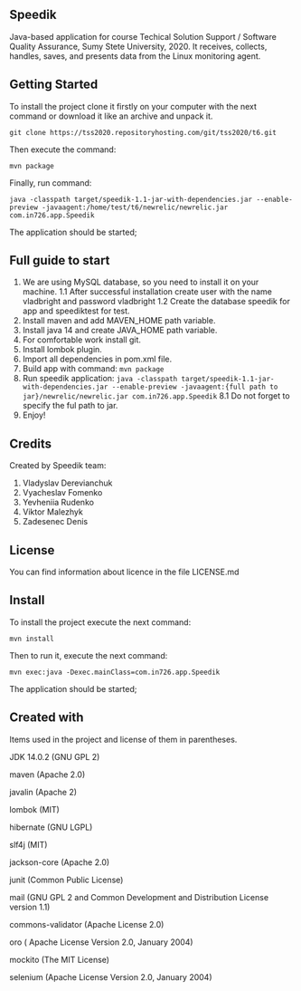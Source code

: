 Speedik
------------------------------------------
Java-based application for course Techical Solution Support / Software Quality Assurance, Sumy Stete University, 2020.
It receives, collects, handles, saves, and presents data from the Linux monitoring agent.

Getting Started 
------------------------------------------
To install the project clone it firstly on your computer with the next command
or download it like an archive and unpack it.

`git clone https://tss2020.repositoryhosting.com/git/tss2020/t6.git`

Then execute the command:

`mvn package`

Finally, run command:

`java -classpath target/speedik-1.1-jar-with-dependencies.jar --enable-preview -javaagent:/home/test/t6/newrelic/newrelic.jar com.in726.app.Speedik`

The application should be started;

Full guide to start
------------------------------------------
1. We are using MySQL database, so you need to install it on your machine.
    1.1 After successful installation create user with the name vladbright and password vladbright
    1.2 Create the database speedik for app and speediktest for test.
2. Install maven and add MAVEN_HOME path variable.
3. Install java 14 and create JAVA_HOME path variable. 
4. For comfortable work install git.
5. Install lombok plugin.
6. Import all dependencies in pom.xml file.
7. Build app with command: `mvn package`
8. Run speedik application: `java -classpath target/speedik-1.1-jar-with-dependencies.jar --enable-preview -javaagent:{full path to jar}/newrelic/newrelic.jar com.in726.app.Speedik`
    8.1 Do not forget to specify the ful path to jar.
9. Enjoy!

Credits
------------------------------------------
Created by Speedik team:
 1. Vladyslav Derevianchuk
 2. Vyacheslav Fomenko
 3. Yevheniia Rudenko
 4. Viktor Malezhyk
 5. Zadesenec Denis
 
License
------------------------------------------
You can find information about licence in the file LICENSE.md

Install
------------------------------------------
To install the project execute the next command:

`mvn install`

Then to run it, execute the next command:

`mvn exec:java -Dexec.mainClass=com.in726.app.Speedik`

The application should be started;

Created with
------------------------------------------
Items used in the project and license of them in parentheses.

JDK 14.0.2 (GNU GPL 2)

maven (Apache 2.0)

javalin (Apache 2)

lombok (MIT)

hibernate (GNU LGPL)

slf4j (MIT)

jackson-core (Apache 2.0)

junit (Common Public License)

mail (GNU GPL 2 and Common Development and Distribution License version 1.1)

commons-validator (Apache License 2.0)

oro ( Apache License Version 2.0, January 2004)

mockito (The MIT License)

selenium (Apache License Version 2.0, January 2004)

